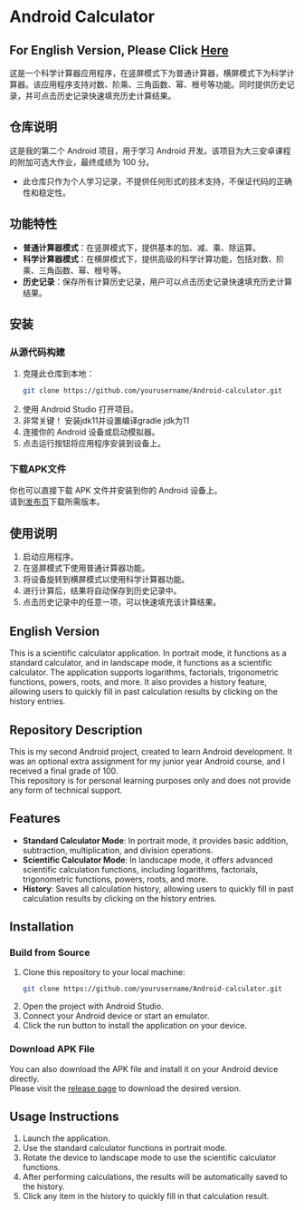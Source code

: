 # Android Calculator

## For English Version, Please Click [Here](#english-version)

这是一个科学计算器应用程序，在竖屏模式下为普通计算器，横屏模式下为科学计算器。该应用程序支持对数、阶乘、三角函数、幂、根号等功能。同时提供历史记录，并可点击历史记录快速填充历史计算结果。

## 仓库说明
这是我的第二个 Android 项目，用于学习 Android 开发。该项目为大三安卓课程的附加可选大作业，最终成绩为 100 分。  
- 此仓库只作为个人学习记录，不提供任何形式的技术支持，不保证代码的正确性和稳定性。

## 功能特性

- **普通计算器模式**：在竖屏模式下，提供基本的加、减、乘、除运算。
- **科学计算器模式**：在横屏模式下，提供高级的科学计算功能，包括对数、阶乘、三角函数、幂、根号等。
- **历史记录**：保存所有计算历史记录，用户可以点击历史记录快速填充历史计算结果。

## 安装

### 从源代码构建  

1. 克隆此仓库到本地：
    ```bash
    git clone https://github.com/yourusername/Android-calculator.git
    ```
2. 使用 Android Studio 打开项目。
3. 非常关键！ 安装jdk11并设置编译gradle jdk为11
4. 连接你的 Android 设备或启动模拟器。
5. 点击运行按钮将应用程序安装到设备上。

### 下载APK文件  

你也可以直接下载 APK 文件并安装到你的 Android 设备上。  
请到[发布页](https://github.com/wang-ruifan/Android-calculator/releases)下载所需版本。

## 使用说明

1. 启动应用程序。
2. 在竖屏模式下使用普通计算器功能。
3. 将设备旋转到横屏模式以使用科学计算器功能。
4. 进行计算后，结果将自动保存到历史记录中。
5. 点击历史记录中的任意一项，可以快速填充该计算结果。

## English Version

This is a scientific calculator application. In portrait mode, it functions as a standard calculator, and in landscape mode, it functions as a scientific calculator. The application supports logarithms, factorials, trigonometric functions, powers, roots, and more. It also provides a history feature, allowing users to quickly fill in past calculation results by clicking on the history entries.

## Repository Description
This is my second Android project, created to learn Android development. It was an optional extra assignment for my junior year Android course, and I received a final grade of 100.  
This repository is for personal learning purposes only and does not provide any form of technical support.

## Features

- **Standard Calculator Mode**: In portrait mode, it provides basic addition, subtraction, multiplication, and division operations.
- **Scientific Calculator Mode**: In landscape mode, it offers advanced scientific calculation functions, including logarithms, factorials, trigonometric functions, powers, roots, and more.
- **History**: Saves all calculation history, allowing users to quickly fill in past calculation results by clicking on the history entries.

## Installation

### Build from Source

1. Clone this repository to your local machine:
    ```bash
    git clone https://github.com/yourusername/Android-calculator.git
    ```
2. Open the project with Android Studio.
3. Connect your Android device or start an emulator.
4. Click the run button to install the application on your device.

### Download APK File

You can also download the APK file and install it on your Android device directly.  
Please visit the [release page](https://github.com/wang-ruifan/Android-calculator/releases) to download the desired version.

## Usage Instructions

1. Launch the application.
2. Use the standard calculator functions in portrait mode.
3. Rotate the device to landscape mode to use the scientific calculator functions.
4. After performing calculations, the results will be automatically saved to the history.
5. Click any item in the history to quickly fill in that calculation result.
